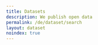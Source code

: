 ```yaml
---
title: Datasets
description: We publish open data
permalink: /de/dataset/search
layout: dataset
noindex: true
---
```

